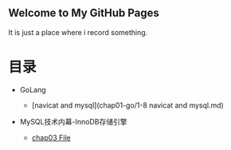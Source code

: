 ## Welcome to My GitHub Pages

It is just a place where i record something.

# 目录

* GoLang
  * [navicat and mysql](chap01-go/1-8 navicat and mysql.md)

* MySQL技术内幕-InnoDB存储引擎
  * [chap03 File](inside-mysql/file.md)
